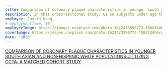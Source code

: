 ```yaml
---
title: Comparison of coronary plaque characteristics in younger south asian and non-hispanic white populations utilizing CCTA
description: In this cross-sectional study, 61 SA subjects under age the age of 65, who underwent coronary computed tomography angiography (CCTA) and had CAC>0 were matched 1:1 for age, sex and diabetes mellitus with 61 NHW. Quantitative coronary plaque analysis was conducted using automated plaque analysis software (Cleerly, NY, NY). Plaque volumes, measured in cubic millimeters, were reported for each plaque subtype.
employee: Justin Kang
# employmentTime: 10
employeeImage: https://images.unsplash.com/photo-1622473590773-f588134b6ce7?ixlib=rb-1.2.1&ixid=MnwxMjA3fDB8MHxwaG90by1wYWdlfHx8fGVufDB8fHx8&auto=format&fit=crop&w=1370&q=50
coverImage: https://images.unsplash.com/photo-1622473590773-f588134b6ce7?ixlib=rb-1.2.1&ixid=MnwxMjA3fDB8MHxwaG90by1wYWdlfHx8fGVufDB8fHx8&auto=format&fit=crop&w=1370&q=50
date: "2023"
---
```

[COMPARISON OF CORONARY PLAQUE CHARACTERISTICS IN YOUNGER SOUTH ASIAN AND NON-HISPANIC WHITE POPULATIONS UTILIZING CCTA: A MATCHED COHORT STUDY](https://www.jacc.org/doi/full/10.1016/S0735-1097%2823%2901863-6)